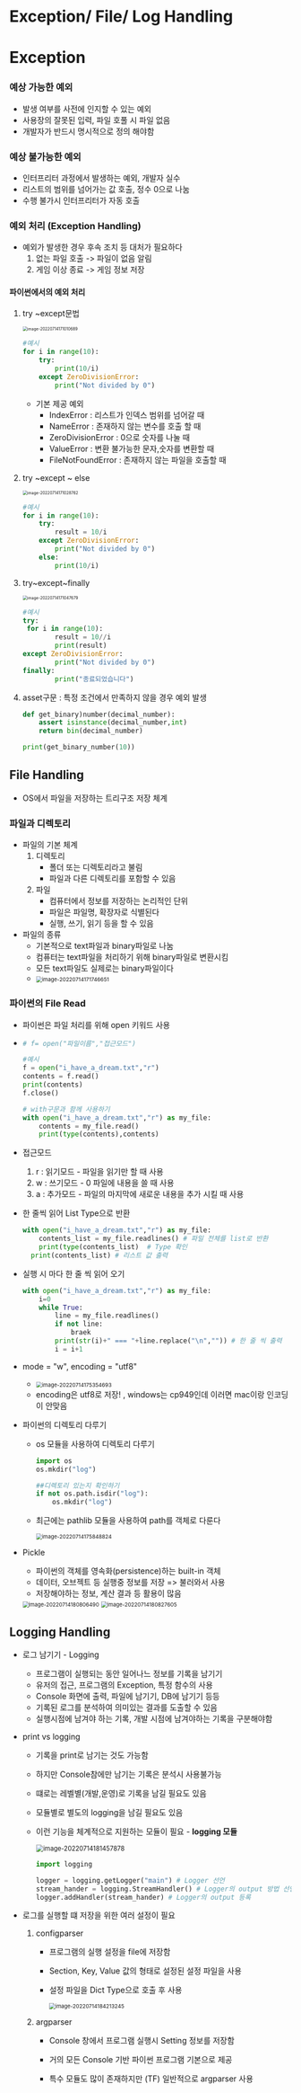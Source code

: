 # Exception/ File/ Log Handling

# Exception

### 예상 가능한 예외

- 발생 여부를 사전에 인지할 수 있는 예외
- 사용장의 잘못된 입력, 파일 호풀 시 파일 없음
- 개발자가 반드시 명시적으로 정의 해야함

### 예상 불가능한 예외

- 인터프리터 과정에서 발생하는 예외, 개발자 실수
- 리스트의 범위를 넘어가는 값 호출, 정수 0으로 나눔
- 수행 불가시 인터프리터가 자동 호출

### 예외 처리 (Exception Handling)

- 예외가 발생한 경우 후속 조치 등 대처가 필요하다
  1. 없는 파일 호출 -> 파일이 없음 알림
  2. 게임 이상 종료 -> 게임 정보 저장

#### 파이썬에서의 예외 처리

1. try ~except문법

   <img src="C:\Users\wlsgy\SonJinHYo.github.io\_images\2022-07-14-부스트캠프_프리코스_6일차\image-20220714171010689.png" alt="image-20220714171010689" style="zoom:50%;" />

   ```python
   #예시
   for i in range(10):
       try:
           print(10/i)
       except ZeroDivisionError:
           print("Not divided by 0")
   ```

   - 기본 제공 예외
     - IndexError : 리스트가 인덱스 범위를 넘어갈 때
     - NameError : 존재하지 않는 변수를 호출 할 때
     - ZeroDivisionError : 0으로 숫자를 나눌 때
     - ValueError : 변환 불가능한 문자,숫자를 변환할 때
     - FileNotFoundError : 존재하지 않는 파일을 호출할 때

2. try ~except ~ else

   <img src="C:\Users\wlsgy\SonJinHYo.github.io\_images\2022-07-14-부스트캠프_프리코스_6일차\image-20220714171028762.png" alt="image-20220714171028762" style="zoom: 50%;" />

   ```python
   #예시
   for i in range(10):
       try:
           result = 10/i
       except ZeroDivisionError:
           print("Not divided by 0")
       else:
           print(10/i)
   ```

3. try~except~finally

   <img src="C:\Users\wlsgy\SonJinHYo.github.io\_images\2022-07-14-부스트캠프_프리코스_6일차\image-20220714171047679.png" alt="image-20220714171047679" style="zoom:50%;" />

   ```python
   #예시
   try:
   	for i in range(10):
           result = 10//i
           print(result)
   except ZeroDivisionError:
           print("Not divided by 0")
   finally:
           print("종료되었습니다")
   ```

4. asset구문 : 특정 조건에서 만족하지 않을 경우 예외 발생

   ```python
   def get_binary)number(decimal_number):
       assert isinstance(decimal_number,int)
       return bin(decimal_number)
   
   print(get_binary_number(10))
   ```





## File Handling

- OS에서 파일을 저장하는 트리구조 저장 체계

### 파일과 디렉토리

- 파일의 기본 체계
  1. 디렉토리
     - 폴더 또는 디렉토리라고 불림
     - 파일과 다른 디렉토리를 포함할 수 있음
  2. 파일
     - 컴퓨터에서 정보를 저장하는 논리적인 단위
     - 파일은 파일명, 확장자로 식별된다
     - 실행, 쓰기, 읽기 등을 할 수 있음
- 파일의 종류
  - 기본적으로 text파일과 binary파일로 나눔
  - 컴퓨터는 text파일을 처리하기 위해 binary파일로 변환시킴
  - 모든 text파일도 실제로는 binary파일이다
  - <img src="C:\Users\wlsgy\SonJinHYo.github.io\_images\2022-07-14-부스트캠프_프리코스_6일차\image-20220714171746651.png" alt="image-20220714171746651" style="zoom:67%;" />

### 파이썬의 File Read

- 파이썬은 파일 처리를 위해 open 키워드 사용

- ```python
  # f= open("파일이름","접근모드")
  
  #예시
  f = open("i_have_a_dream.txt","r")
  contents = f.read()
  print(contents)
  f.close()
  
  # with구문과 함께 사용하기
  with open("i_have_a_dream.txt","r") as my_file:
      contents = my_file.read()
      print(type(contents),contents)
  ```
  
- 접근모드

  1. r : 읽기모드 - 파일을 읽기만 할 때 사용
  2. w : 쓰기모드 - 0 파일에 내용을 쓸 때 사용
  3. a : 추가모드 - 파일의 마지막에 새로운 내용을 추가 시킬 때 사용



- 한 줄씩 읽어 List Type으로 반환

  ```python
  with open("i_have_a_dream.txt","r") as my_file:
      contents_list = my_file.readlines() # 파일 전체를 list로 반환
      print(type(contents_list)  # Type 확인
  	print(contents_list) # 리스트 값 출력
  ```

- 실행 시 마다 한 줄 씩 읽어 오기

  ```python
  with open("i_have_a_dream.txt","r") as my_file:
      i=0
      while True:
          line = my_file.readlines()
          if not line:
              braek
          print(str(i)+" === "+line.replace("\n","")) # 한 줄 씩 출력
          i = i+1
  ```

- mode = "w", encoding = "utf8"

  - <img src="C:\Users\wlsgy\SonJinHYo.github.io\_images\2022-07-14-부스트캠프_프리코스_6일차\image-20220714175354693.png" alt="image-20220714175354693" style="zoom:67%;" />
  - encoding은 utf8로 저장! , windows는 cp949인데 이러면 mac이랑 인코딩이 안맞음
  
- 파이썬의 디렉토리 다루기

  - os 모듈을 사용하여 디렉토리 다루기

    ```python
    import os
    os.mkdir("log")
    
    ##디렉토리 있는지 확인하기
    if not os.path.isdir("log"):
        os.mkdir("log")
    ```

  - 최근에는 pathlib 모듈을 사용하여 path를 객체로 다룬다
  
    <img src="C:\Users\wlsgy\SonJinHYo.github.io\_images\2022-07-14-부스트캠프_프리코스_6일차\image-20220714175848824.png" alt="image-20220714175848824" style="zoom:67%;" />
  
- Pickle

  - 파이썬의 객체를 영속화(persistence)하는 built-in 객체
  - 데이터, 오브젝트 등 실행중 정보를 저장 => 불러와서 사용
  - 저장해야하는 정보, 계산 결과 등 활용이 많음

  <img src="C:\Users\wlsgy\SonJinHYo.github.io\_images\2022-07-14-부스트캠프_프리코스_6일차\image-20220714180806490.png" alt="image-20220714180806490" style="zoom: 67%;" />

  <img src="C:\Users\wlsgy\SonJinHYo.github.io\_images\2022-07-14-부스트캠프_프리코스_6일차\image-20220714180827605.png" alt="image-20220714180827605" style="zoom:67%;" />

  

## Logging Handling

  - 로그 남기기 - Logging

    - 프로그램이 실행되는 동안 일어나느 정보를 기록을 남기기
    - 유저의 접근, 프로그램의 Exception, 특정 함수의 사용
    - Console 화면에 출력, 파일에 남기기, DB에 남기기 등등
    - 기록된 로그를 분석하여 의미있는 결과를 도출할 수 있음
    - 실행시점에 남겨야 하는 기록, 개발 시점에 남겨야하는 기록을 구분해야함
    
  - print vs logging

    - 기록을 print로 남기는 것도 가능함

    - 하지만 Console참에만 남기는 기록은 분석시 사용불가능

    - 떄로는 레벨별(개발,운영)로 기록을 남길 필요도 있음

    - 모듈별로 별도의 logging을 남길 필요도 있음

    - 이런 기능을 체계적으로 지원하는 모듈이 필요 - **logging 모듈**

      <img src="C:\Users\wlsgy\SonJinHYo.github.io\_images\2022-07-14-부스트캠프_프리코스_6일차\image-20220714181457878.png" alt="image-20220714181457878" style="zoom:80%;" />

      ```python
      import logging
      
      logger = logging.getLogger("main") # Logger 선언
      stream_hander = logging.StreamHandler() # Logger의 output 방법 선언
      logger.addHandler(stream_hander) # Logger의 output 등록
      ```

  - 로그를 실행할 떄 저장을 위한 여러 설정이 필요

    1. configparser

       - 프로그램의 실행 설정을 file에 저장함

       - Section, Key, Value 값의 형태로 설정된 설정 파일을 사용

       - 설정 파일을 Dict Type으로 호출 후 사용

         <img src="C:\Users\wlsgy\SonJinHYo.github.io\_images\2022-07-14-부스트캠프_프리코스_6일차\image-20220714184213245.png" alt="image-20220714184213245" style="zoom: 67%;" />

    2. argparser

       - Console 창에서 프로그램 실행시 Setting 정보를 저장함

       - 거의 모든 Console 기반 파이썬 프로그램 기본으로 제공

       - 특수 모듈도 많이 존재하지만 (TF) 일반적으로 argparser 사용

         

    

    



